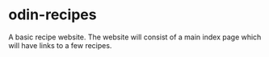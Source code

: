 # odin-recipes
A basic recipe website. The website will consist of a main index page which will have links to a few recipes.
